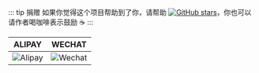 ::: tip 捐赠
如果你觉得这个项目帮助到了你，请帮助 [![GitHub stars](https://img.shields.io/github/stars/lqsong/admin-antd-vue.svg?style=social&label=Stars)](https://github.com/lqsong/admin-antd-vue)，你也可以请作者喝咖啡表示鼓励 :coffee:
:::

**ALIPAY**             |  **WECHAT**
:-------------------------:|:-------------------------:
![Alipay](https://gitee.com/lqsong/public/raw/master/common/Alipay.png)  |  ![Wechat](https://gitee.com/lqsong/public/raw/master/common/Wechat.png)
